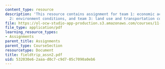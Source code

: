 ```yaml
---
content_type: resource
description: 'This resource contains assignment for team 1: economic activity, team
  2: environment conditions, and team 3: land use and transportation conditions.'
file: https://ol-ocw-studio-app-production.s3.amazonaws.com/courses/11-945-springfield-studio-fall-2005/532030e62aaad0c7c9d705c7090a0eb6_fieldtrip_assn2.pdf
file_type: application/pdf
learning_resource_types:
- Assignments
parent_title: Assignments
parent_type: CourseSection
resourcetype: Document
title: fieldtrip_assn2.pdf
uid: 532030e6-2aaa-d0c7-c9d7-05c7090a0eb6
---
```

